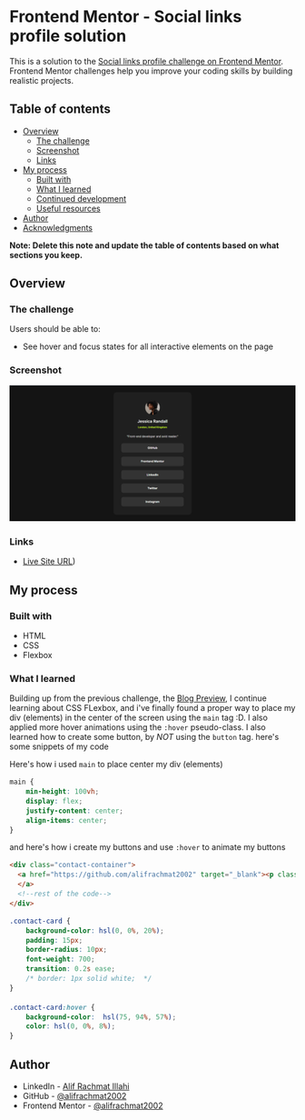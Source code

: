 # Frontend Mentor - Social links profile solution

This is a solution to the [Social links profile challenge on Frontend Mentor](https://www.frontendmentor.io/challenges/social-links-profile-UG32l9m6dQ). Frontend Mentor challenges help you improve your coding skills by building realistic projects. 

## Table of contents

- [Overview](#overview)
  - [The challenge](#the-challenge)
  - [Screenshot](#screenshot)
  - [Links](#links)
- [My process](#my-process)
  - [Built with](#built-with)
  - [What I learned](#what-i-learned)
  - [Continued development](#continued-development)
  - [Useful resources](#useful-resources)
- [Author](#author)
- [Acknowledgments](#acknowledgments)

**Note: Delete this note and update the table of contents based on what sections you keep.**

## Overview

### The challenge

Users should be able to:

- See hover and focus states for all interactive elements on the page

### Screenshot

![](./screenshot.png)

### Links

- [Live Site URL](https://social-profile-eta.vercel.app/))

## My process

### Built with


- HTML
- CSS 
- Flexbox

### What I learned

Building up from the previous challenge, the [Blog Preview](), I continue learning about CSS FLexbox, and i've finally found a proper way to place my div (elements) in the center of the screen using the `main` tag :D. I also applied more hover animations using the `:hover` pseudo-class. I also learned how to create some button, by *NOT* using the `button` tag. here's some snippets of my code 

Here's how i used `main` to place center my div (elements)
```css
main {
    min-height: 100vh;
    display: flex;
    justify-content: center;
    align-items: center;
}
```

and here's how i create my buttons and use `:hover` to animate my buttons
```html
<div class="contact-container">
  <a href="https://github.com/alifrachmat2002" target="_blank"><p class="contact-card">GitHub</p>
  </a>
  <!--rest of the code-->
</div>
```
```css
.contact-card {
    background-color: hsl(0, 0%, 20%);
    padding: 15px;
    border-radius: 10px;
    font-weight: 700;
    transition: 0.2s ease;
    /* border: 1px solid white;  */
}

.contact-card:hover {
    background-color:  hsl(75, 94%, 57%);
    color: hsl(0, 0%, 8%);
}
```


## Author

- LinkedIn - [Alif Rachmat Illahi](https://www.linkedin.com/in/alifrachmat/)
- GitHub - [@alifrachmat2002](https://github.com/alifrachmat2002)
- Frontend Mentor - [@alifrachmat2002](https://www.frontendmentor.io/profile/alifrachmat2002)

